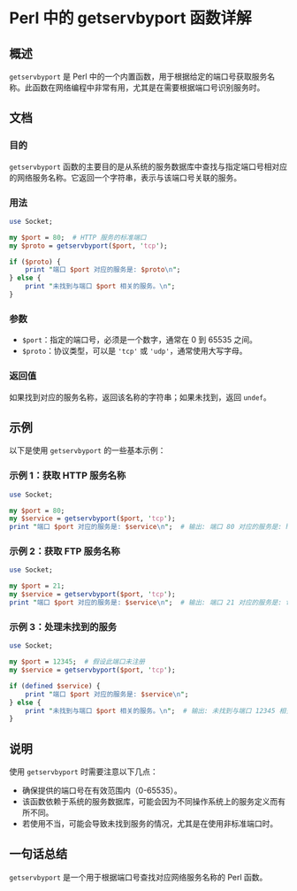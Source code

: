 <!--
Meta Description: # Perl 中的 getservbyport 函数详解 ## 概述 `getservbyport` 是 Perl 中的一个内置函数，用于根据给定的端口号获取服务名称。此函数在网络编程中非常有用，尤其是在需要根据端口号识别服务时。 ## 文档 ### 目的 `getservbyport` 函数的主要...
Meta Keywords: port, getservbyport, perl, service, print
-->

# Perl 中的 getservbyport 函数详解

## 概述

`getservbyport` 是 Perl 中的一个内置函数，用于根据给定的端口号获取服务名称。此函数在网络编程中非常有用，尤其是在需要根据端口号识别服务时。

## 文档

### 目的

`getservbyport` 函数的主要目的是从系统的服务数据库中查找与指定端口号相对应的网络服务名称。它返回一个字符串，表示与该端口号关联的服务。

### 用法

```perl
use Socket;

my $port = 80;  # HTTP 服务的标准端口
my $proto = getservbyport($port, 'tcp');

if ($proto) {
    print "端口 $port 对应的服务是: $proto\n";
} else {
    print "未找到与端口 $port 相关的服务。\n";
}
```

### 参数

- `$port`：指定的端口号，必须是一个数字，通常在 0 到 65535 之间。
- `$proto`：协议类型，可以是 `'tcp'` 或 `'udp'`，通常使用大写字母。

### 返回值

如果找到对应的服务名称，返回该名称的字符串；如果未找到，返回 `undef`。

## 示例

以下是使用 `getservbyport` 的一些基本示例：

### 示例 1：获取 HTTP 服务名称

```perl
use Socket;

my $port = 80;
my $service = getservbyport($port, 'tcp');
print "端口 $port 对应的服务是: $service\n";  # 输出: 端口 80 对应的服务是: http
```

### 示例 2：获取 FTP 服务名称

```perl
use Socket;

my $port = 21;
my $service = getservbyport($port, 'tcp');
print "端口 $port 对应的服务是: $service\n";  # 输出: 端口 21 对应的服务是: ftp
```

### 示例 3：处理未找到的服务

```perl
use Socket;

my $port = 12345;  # 假设此端口未注册
my $service = getservbyport($port, 'tcp');

if (defined $service) {
    print "端口 $port 对应的服务是: $service\n";
} else {
    print "未找到与端口 $port 相关的服务。\n";  # 输出: 未找到与端口 12345 相关的服务。
}
```

## 说明

使用 `getservbyport` 时需要注意以下几点：

- 确保提供的端口号在有效范围内（0-65535）。
- 该函数依赖于系统的服务数据库，可能会因为不同操作系统上的服务定义而有所不同。
- 若使用不当，可能会导致未找到服务的情况，尤其是在使用非标准端口时。

## 一句话总结

`getservbyport` 是一个用于根据端口号查找对应网络服务名称的 Perl 函数。